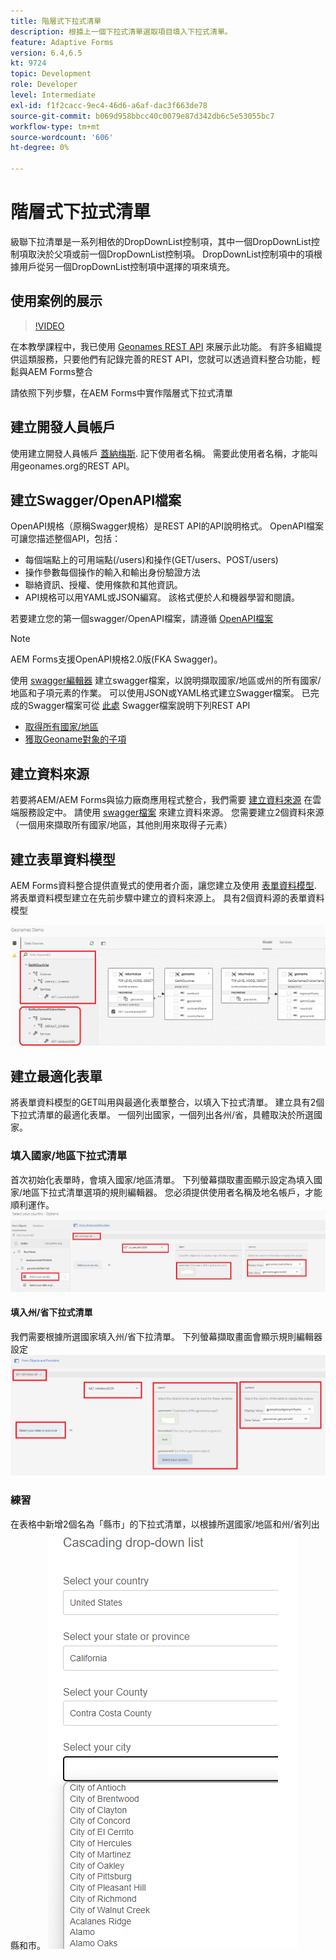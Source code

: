```yaml
---
title: 階層式下拉式清單
description: 根據上一個下拉式清單選取項目填入下拉式清單。
feature: Adaptive Forms
version: 6.4,6.5
kt: 9724
topic: Development
role: Developer
level: Intermediate
exl-id: f1f2cacc-9ec4-46d6-a6af-dac3f663de78
source-git-commit: b069d958bbcc40c0079e87d342db6c5e53055bc7
workflow-type: tm+mt
source-wordcount: '606'
ht-degree: 0%

---
```


# 階層式下拉式清單

級聯下拉清單是一系列相依的DropDownList控制項，其中一個DropDownList控制項取決於父項或前一個DropDownList控制項。 DropDownList控制項中的項根據用戶從另一個DropDownList控制項中選擇的項來填充。

## 使用案例的展示

>[!VIDEO](https://video.tv.adobe.com/v/340344?quality=9&learn=on)

在本教學課程中，我已使用 [Geonames REST API](http://api.geonames.org/) 來展示此功能。
有許多組織提供這類服務，只要他們有記錄完善的REST API，您就可以透過資料整合功能，輕鬆與AEM Forms整合

請依照下列步驟，在AEM Forms中實作階層式下拉式清單

## 建立開發人員帳戶

使用建立開發人員帳戶 [蓋納梅斯](https://www.geonames.org/login). 記下使用者名稱。 需要此使用者名稱，才能叫用geonames.org的REST API。

## 建立Swagger/OpenAPI檔案

OpenAPI規格（原稱Swagger規格）是REST API的API說明格式。 OpenAPI檔案可讓您描述整個API，包括：

* 每個端點上的可用端點(/users)和操作(GET/users、POST/users)
* 操作參數每個操作的輸入和輸出身份驗證方法
* 聯絡資訊、授權、使用條款和其他資訊。
* API規格可以用YAML或JSON編寫。 該格式便於人和機器學習和閱讀。

若要建立您的第一個swagger/OpenAPI檔案，請遵循 [OpenAPI檔案](https://swagger.io/docs/specification/2-0/basic-structure/)

>[!NOTE]
> AEM Forms支援OpenAPI規格2.0版(FKA Swagger)。

使用 [swagger編輯器](https://editor.swagger.io/) 建立swagger檔案，以說明擷取國家/地區或州的所有國家/地區和子項元素的作業。 可以使用JSON或YAML格式建立Swagger檔案。 已完成的Swagger檔案可從 [此處](assets/swagger-files.zip)
Swagger檔案說明下列REST API
* [取得所有國家/地區](http://api.geonames.org/countryInfoJSON?username=yourusername)
* [獲取Geoname對象的子項](http://api.geonames.org/childrenJSON?formatted=true&amp;geonameId=6252001&amp;username=yourusername)

## 建立資料來源

若要將AEM/AEM Forms與協力廠商應用程式整合，我們需要 [建立資料來源](https://experienceleague.adobe.com/docs/experience-manager-learn/forms/ic-web-channel-tutorial/parttwo.html) 在雲端服務設定中。 請使用 [swagger檔案](assets/swagger-files.zip) 來建立資料來源。
您需要建立2個資料來源（一個用來擷取所有國家/地區，其他則用來取得子元素）


## 建立表單資料模型

AEM Forms資料整合提供直覺式的使用者介面，讓您建立及使用 [表單資料模型](https://experienceleague.adobe.com/docs/experience-manager-65/forms/form-data-model/create-form-data-models.html). 將表單資料模型建立在先前步驟中建立的資料來源上。 具有2個資料源的表單資料模型

![fdm](assets/geonames-fdm.png)


## 建立最適化表單

將表單資料模型的GET叫用與最適化表單整合，以填入下拉式清單。
建立具有2個下拉式清單的最適化表單。 一個列出國家，一個列出各州/省，具體取決於所選國家。

### 填入國家/地區下拉式清單

首次初始化表單時，會填入國家/地區清單。 下列螢幕擷取畫面顯示設定為填入國家/地區下拉式清單選項的規則編輯器。 您必須提供使用者名稱及地名帳戶，才能順利運作。
![get-countries](assets/get-countries-rule-editor.png)

#### 填入州/省下拉式清單

我們需要根據所選國家填入州/省下拉清單。 下列螢幕擷取畫面會顯示規則編輯器設定
![state-province-options](assets/state-province-options.png)

### 練習

在表格中新增2個名為「縣市」的下拉式清單，以根據所選國家/地區和州/省列出縣和市。
![練習](assets/cascading-drop-down-exercise.png)
